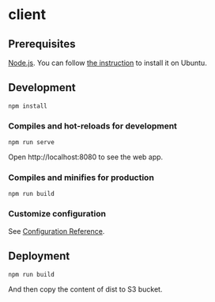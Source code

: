 # client

## Prerequisites
[Node.js](https://nodejs.org/en/). You can follow [the instruction](https://www.digitalocean.com/community/tutorials/how-to-install-node-js-on-ubuntu-20-04) to install it on Ubuntu.

## Development
```
npm install
```

### Compiles and hot-reloads for development
```
npm run serve
```
Open http://localhost:8080 to see the web app.

### Compiles and minifies for production
```
npm run build
```

### Customize configuration
See [Configuration Reference](https://cli.vuejs.org/config/).

## Deployment
```
npm run build
```
And then copy the content of dist to S3 bucket.
